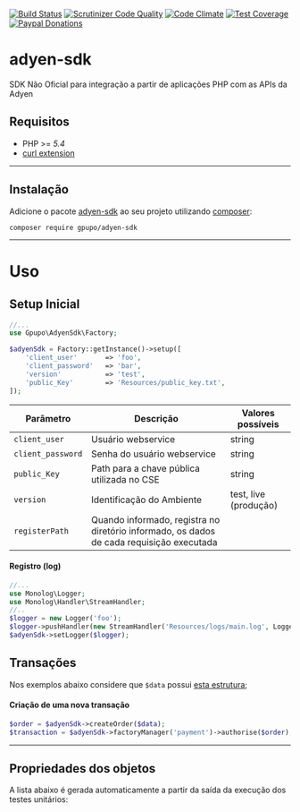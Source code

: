 [![Build Status](https://secure.travis-ci.org/gpupo/adyen-sdk.png?branch=master)](http://travis-ci.org/gpupo/adyen-sdk)
[![Scrutinizer Code Quality](https://scrutinizer-ci.com/g/gpupo/adyen-sdk/badges/quality-score.png?b=master)](https://scrutinizer-ci.com/g/gpupo/adyen-sdk/?branch=master)
[![Code Climate](https://codeclimate.com/github/gpupo/adyen-sdk/badges/gpa.svg)](https://codeclimate.com/github/gpupo/adyen-sdk)
[![Test Coverage](https://codeclimate.com/github/gpupo/adyen-sdk/badges/coverage.svg)](https://codeclimate.com/github/gpupo/adyen-sdk/coverage)
[![Paypal Donations](https://www.paypalobjects.com/en_US/i/btn/btn_donate_SM.gif)](https://www.paypal.com/cgi-bin/webscr?cmd=_s-xclick&hosted_button_id=EK6F2WRKG7GNN&item_name=adyen-sdk)

# adyen-sdk

SDK Não Oficial para integração a partir de aplicações PHP com as APIs da Adyen

## Requisitos

* PHP >= *5.4*
* [curl extension](http://php.net/manual/en/intro.curl.php)

---

## Instalação

Adicione o pacote [adyen-sdk](https://packagist.org/packages/gpupo/adyen-sdk) ao seu projeto utilizando [composer](http://getcomposer.org):

    composer require gpupo/adyen-sdk

---

# Uso

## Setup Inicial

```PHP
//...
use Gpupo\AdyenSdk\Factory;

$adyenSdk = Factory::getInstance()->setup([
    'client_user'       => 'foo',
    'client_password'   => 'bar',
    'version'           => 'test',
    'public_Key'        => 'Resources/public_key.txt',
]);

```

Parâmetro | Descrição | Valores possíveis
----------|-----------|------------------
``client_user``|Usuário webservice| string
``client_password``|Senha do usuário webservice| string
``public_Key``|Path para a chave pública utilizada no CSE| string
``version``|Identificação do Ambiente| test, live (produção)
``registerPath``|Quando informado, registra no diretório informado, os dados de cada requisição executada

#### Registro (log)

``` PHP
//...
use Monolog\Logger;
use Monolog\Handler\StreamHandler;
//..
$logger = new Logger('foo');
$logger->pushHandler(new StreamHandler('Resources/logs/main.log', Logger::DEBUG));
$adyenSdk->setLogger($logger);

```
## Transações

Nos exemplos abaixo considere que ``$data`` possui [esta estrutura](https://github.com/gpupo/adyen-sdk/blob/master/Resources/fixtures/order.input.json);

#### Criação de uma nova transação

``` PHP
$order = $adyenSdk->createOrder($data);
$transaction = $adyenSdk->factoryManager('payment')->authorise($order);

```

---

## Propriedades dos objetos

A lista abaixo é gerada automaticamente a partir da saída da execução dos testes unitários:

<!--
phpunit --testdox | grep -vi php |  sed "s/.*\[*]/-/" | sed 's/.*Gpupo.*/&\'$'\n/g' | sed 's/.*Gpupo.*/&\'$'\n/g' | sed 's/Gpupo\\Tests\\AdyenSdk\\/### /g' | sed '/./,/^$/!d' >> README.md
-->
